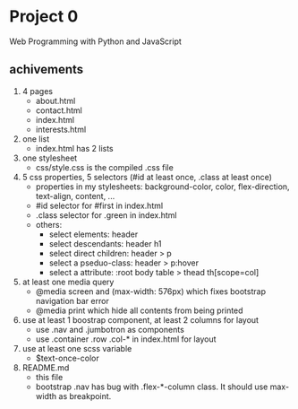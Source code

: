 # Project 0

Web Programming with Python and JavaScript

## achivements

1. 4 pages
    - about.html
    - contact.html
    - index.html
    - interests.html
2. one list
    - index.html has 2 lists
3. one stylesheet
    - css/style.css is the compiled .css file
4. 5 css properties, 5 selectors (#id at least once, .class at least once)
    - properties in my stylesheets: background-color, color, flex-direction, text-align, content, ...
    - #id selector for #first in index.html
    - .class selector for .green in index.html
    - others:
        - select elements: header
        - select descendants: header h1
        - select direct children: header > p
        - select a pseduo-class: header > p:hover
        - select a attribute: :root body table > thead th\[scope=col\]
5. at least one media query
    - @media screen and (max-width: 576px) which fixes bootstrap navigation bar error
    - @media print which hide all contents from being printed
6. use at least 1 boostrap component, at least 2 columns for layout
    - use .nav and .jumbotron as components
    - use .container .row .col-* in index.html for layout
7. use at least one scss variable
    - $text-once-color
8. README.md
    - this file
    - bootstrap .nav has bug with .flex-*-column class. It should use max-width as breakpoint.
